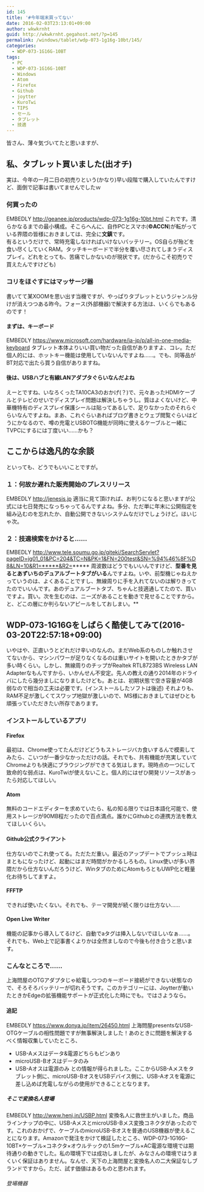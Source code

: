 ```yaml
---
id: 145
title: '#今年端末買ってない'
date: 2016-02-03T23:13:01+09:00
author: wkwkrnht
guid: http://wkwkrnht.gegahost.net/?p=145
permalink: /windows/tablet/wdp-073-1g16g-10bt/145/
categories:
  - WDP-073-1G16G-10BT
tags:
  - PC
  - WDP-073-1G16G-10BT
  - Windows
  - Atom
  - Firefox
  - Github
  - joytter
  - KuroTwi
  - TIPS
  - セール
  - タブレット
  - 技適
---
```

皆さん、薄々気づいてたと思いますが、

## 私、タブレット買いました(出オチ)

実は、今年の一月二日の初売りという(かなり)早い段階で購入していたんですけど、面倒で記事は書いてませんでしたｗ

### 何買ったの

EMBEDLY http://geanee.jp/products/wdp-073-1g16g-10bt.html
これです。清らかなるまでの最小構成。そこらへんに、自作PCとスマホ(**©ACCN**)が転がっている界隈の皆様におきましては、完全に**文鎮**です。  
有るというだけで、常時充電しなければいけないバッテリー。OS自らが殆どを食い尽くしていくRAM。タッチキーボードで半分を覆い尽されてしまうディスプレイ。どれをとっても、苦痛でしかないのが現状です。(だからこそ初売りで買えたんですけども)

### コリをほぐすにはマッサージ器

書いてて某XOOMを思い出す当機ですが、やっぱりタブレットというジャンル分けが消えつつある昨今。フォース(外部機器)で解決する方法は、いくらでもあるのです！

#### まずは、キーボード

EMBEDLY https://www.microsoft.com/hardware/ja-jp/p/all-in-one-media-keyboard
タブレット本体よりいい買い物だった自信がありますよ、コレ。ただ個人的には、ホットキー機能は使用していないんですよね……。でも、同等品がBT対応で出たら買う自信がありますね。

#### 後は、USBハブと有線LANアダプタぐらいなんだよね

えーとですね、いなろくったTA10CA3のおかげ(？)で、元々あったHDMIケーブルとテレビのせいでディスプレイ問題は解決しちゃうし。質はよくないけど、中華機特有のディスプレイ保護シールは貼ってあるしで、足りなかったのそれらぐらいなんですよね。まあ、これぐらいあればブログ書きとウェブ閲覧ぐらいはどうにかなるので、噂の充電とUSBOTG機能が同時に使えるケーブルと一緒にTVPCにするには丁度いい……かも？

## ここからは逸凡的な余談

といっても、どうでもいいことですが。

### １：何故か遅れた販売開始のプレスリリース

EMBEDLY http://jenesis.jp
適当に見て頂ければ、お判りになると思いますが公式には七日発売になっちゃってるんですよね。多分、ただ単に年末に公開指定を組み込むのを忘れたか、自動公開できないシステムなだけでしょうけど。ほいじゃ次。

### ２：技適検索をかけると……

EMBEDLY http://www.tele.soumu.go.jp/giteki/SearchServlet?pageID=jg01_01&PC=204&TC=N&PK=1&FN=200test&SN=%94%46%8F%D8&LN=10&R1=*****&R2=*****
周波数はどうでもいいんですけど、**型番を見るとあずいちのデュアルブートタブがいる**んですよね。いや、前型機じゃねえかっていうのは、よくあることですし、無線周りに手を入れてないのは解りきってたのでいいんです。あのデュアルブートタブ、ちゃんと技適通してたので、買いですよ。買い。次を生むのは、ニーズがあることを動きで見せることですから。と、どこの層にか判らないアピールをしておしまい。**

## WDP-073-1G16Gをしばらく酷使してみて(2016-03-20T22:57:18+09:00)

いやはや、正直いうとどれだけ辛いのなんの。まだWeb系のものしか触れさせてないから、マシンパワーが足りなくなるのは重いサイトを開いたときかタブが多い時くらい。しかし、無線周りのチップがRealtek RTL8723BS Wireless LAN Adapterなもんですから、いかんせん不安定。先人の教えの通り2014年のドライバにしたら幾分ましになりましたけども。あとは、初期状態で空き容量が4GB弱なので相当の工夫は必要です。(インストールしたソフトは後述) それよりも、RAM不足が激しくてスワップ地獄が激しいので、MS様におきましてはぜひとも頑張っていただきたい所存であります。

### インストールしているアプリ

#### Firefox

最初は、Chrome使ってたんだけどどうもストレージバカ食いするんで模索してみたら、こいつが一番少なかっただけの話。それでも、共有機能が充実していてChromeよりも快適にブラウジングができてる気はします。現時点の一つにして致命的な弱点は、KuroTwiが使えないこと。個人的にはぜひ開発リソースがあったら対応してほしい。

#### Atom

無料のコードエディターを求めていたら、私の知る限りでは日本語化可能で、使用ストレージが90MB程だったので百点満点。誰かにGithubとの連携方法を教えてほしいくらい。

#### Github公式クライアント

仕方ないのでこれ使ってる。ただただ重い。最近のアップデートでプッシュ時はまともになったけど、起動にはまだ時間がかかるしろもの。Linux使いが多い界隈だから仕方ないんだろうけど、WinタブのためにAtomもろともUWP化と軽量化お待ちしてますよ。

#### FFFTP

できれば使いたくない。それでも、テーマ開発が続く限りは仕方ない……

#### Open Live Writer

機能の記事から導入してるけど、自動でaタグは挿入しないでほしいなぁ……。それでも、Web上で記事書くよりかは全然ましなので今後も付き合うと思います。

### こんなところで……

上海問屋のOTGアダプタじゃ給電しつつのキーボード接続ができない状態なので、そろそろバッテリーが切れそうです。このカテゴリーには、Joytterが動いたときかEdgeの拡張機能サポートが正式化した時にでも。ではさようなら。

#### 追記

EMBEDLY https://www.donya.jp/item/26450.html
上海問屋presentsなUSB-OTGケーブルの相性問題ですが無事解決しました！あのときに問題を解決するべく情報収集していたところ、
  * USB-Aメスはデータ&電源どちらもピンあり
  * microUSB-Bオスはデータのみ
  * USB-Aオスは電源のみ
との情報が得られました。ここからUSB-Aメスをタブレット側に、microUSB-BオスをUSBデバイス側に、USB-Aオスを電源に差し込めば充電しながらの使用ができることとなります。

##### そこで変換名人登場

EMBEDLY http://www.henj.in/USBP.html
変換名人に救世主がいました。商品ラインナップの中に、USB-AメスとmicroUSB-Bメス変換コネクタがあったのです。これのおかげで、ケーブルのmicroUSB-Bオスを普通のUSB機器が使えることになります。Amazonで発注をかけて検証したところ、WDP-073-1G16G-10BT×ケーブル×コネクタ×オウルテックの1.5mケーブル×AC電源な環境では期待通りの動きでした。私の環境下では成功しましたが、みなさんの環境ではうまくいく保証はありません。なんせ、天下の上海問屋と変換名人の二大保証なしブランドですから。ただ、試す価値はあるものと思われます。

###### 登場機器


